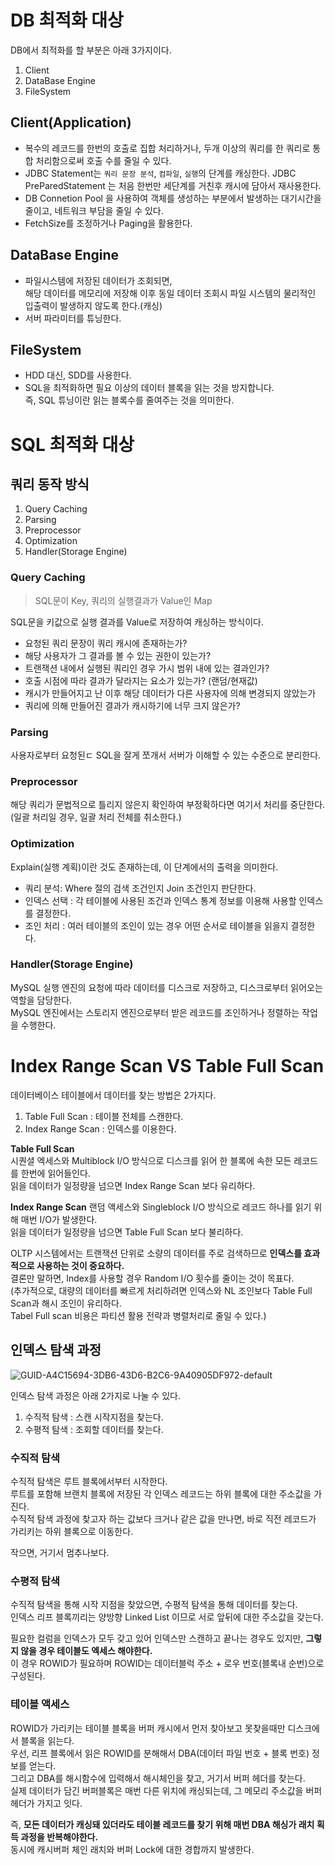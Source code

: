 # DB 최적화 대상 
 
DB에서 최적화를 할 부분은 아래 3가지이다.     
 
1. Client 
2. DataBase Engine
3. FileSystem

## Client(Application)  

* 복수의 레코드를 한번의 호출로 집합 처리하거나, 
  두개 이상의 쿼리를 한 쿼리로 통합 처리함으로써 호출 수를 줄일 수 있다.  
* JDBC Statement는 `쿼리 문장 분석`, `컴파일`, `실행`의 단계를 캐싱한다.
  JDBC PreParedStatement 는 처음 한번만 세단계를 거친후 캐시에 담아서 재사용한다.  
* DB Connetion Pool 을 사용하여 객체를 생성하는 부분에서 발생하는 대기시간을 줄이고, 네트워크 부담을 줄일 수 있다.   
* FetchSize를 조정하거나 Paging을 활용한다.    
  
## DataBase Engine

* 파일시스템에 저장된 데이터가 조회되면,  
  해당 데이터를 메모리에 저장해 이후 동일 데이터 조회시 파일 시스템의 물리적인 입출력이 발생하지 않도록 한다.(캐싱)  
* 서버 파라미터를 튜닝한다.  
 
## FileSystem  
* HDD 대신, SDD를 사용한다.     
* SQL을 최적화하면 필요 이상의 데이터 블록을 읽는 것을 방지합니다.    
  즉, SQL 튜닝이란 읽는 블록수를 줄여주는 것을 의미한다.   

# SQL 최적화 대상  

## 쿼리 동작 방식 

1. Query Caching 
2. Parsing 
3. Preprocessor
4. Optimization 
5. Handler(Storage Engine) 

### Query Caching 
> SQL문이 Key, 쿼리의 실행결과가 Value인 Map     
  
SQL문을 키값으로 실행 결과를 Value로 저장하여 캐싱하는 방식이다.  
    
* 요청된 쿼리 문장이 쿼리 캐시에 존재하는가?      
* 해당 사용자가 그 결과를 볼 수 있는 권한이 있는가?    
* 트랜잭션 내에서 실행된 쿼리인 경우 가시 범위 내에 있는 결과인가?  
* 호출 시점에 따라 결과가 달라지는 요소가 있는가? (랜덤/현재값)     
* 캐시가 만들어지고 난 이후 해당 데이터가 다른 사용자에 의해 변경되지 않았는가  
* 쿼리에 의해 만들어진 결과가 캐시하기에 너무 크지 않은가?  

### Parsing 
  
사용자로부터 요청된ㄷ SQL을 잘게 쪼개서 서버가 이해할 수 있는 수준으로 분리한다.  

### Preprocessor

해당 쿼리가 문법적으로 틀리지 않은지 확인하여 부정확하다면 여기서 처리를 중단한다.    
(일괄 처리일 경우, 일괄 처리 전체를 취소한다.)    

### Optimization 
Explain(실행 계획)이란 것도 존재하는데, 이 단계에서의 출력을 의미한다.   
     
* 쿼리 분석: Where 절의 검색 조건인지 Join 조건인지 판단한다.      
* 인덱스 선택 : 각 테이블에 사용된 조건과 인덱스 통계 정보를 이용해 사용할 인덱스를 결정한다.    
* 조인 처리 : 여러 테이블의 조인이 있는 경우 어떤 순서로 테이블을 읽을지 결정한다.  
 
### Handler(Storage Engine)   
MySQL 실행 엔진의 요청에 따라 데이터를 디스크로 저장하고, 디스크로부터 읽어오는 역할을 담당한다.     
MySQL 엔진에서는 스토리지 엔진으로부터 받은 레코드를 조인하거나 정렬하는 작업을 수행한다.   

# Index Range Scan VS Table Full Scan 

데이터베이스 테이블에서 데이터를 찾는 방법은 2가지다.   

1. Table Full Scan : 테이블 전체를 스캔한다.  
2. Index Range Scan : 인덱스를 이용한다. 

**Table Full Scan**   
시퀀셜 엑세스와 Multiblock I/O 방식으로 디스크를 읽어 한 블록에 속한 모든 레코드를 한번에 읽어들인다.     
읽을 데이터가 일정량을 넘으면 Index Range Scan 보다 유리하다.      
  
**Index Range Scan**
랜덤 액세스와 Singleblock I/O 방식으로 레코드 하나를 읽기 위해 매번 I/O가 발생한다.   
읽을 데이터가 일정량을 넘으면 Table Full Scan 보다 불리하다.  

OLTP 시스템에서는 트랜잭션 단위로 소량의 데이터를 주로 검색하므로 **인덱스를 효과적으로 사용하는 것이 중요하다.**    
결론만 말하면, Index를 사용할 경우 Random I/O 횟수를 줄이는 것이 목표다.     
(추가적으로, 대량의 데이터를 빠르게 처리하려면 인덱스와 NL 조인보다 Table Full Scan과 해시 조인이 유리하다.      
Tabel Full scan 비용은 파티션 활용 전략과 병렬처리로 줄일 수 있다.)    

## 인덱스 탐색 과정 
  
![GUID-A4C15694-3DB6-43D6-B2C6-9A40905DF972-default](https://user-images.githubusercontent.com/50267433/146512981-4ee10376-4ab8-4e7e-b5c2-f980ea1898a7.gif)

인덱스 탐색 과정은 아래 2가지로 나눌 수 있다. 
 
1. 수직적 탐색 : 스캔 시작지점을 찾는다.    
2. 수평적 탐색 : 조회할 데이터를 찾는다.     

### 수직적 탐색   
수직적 탐색은 루트 블록에서부터 시작한다.    
루트를 포함해 브랜치 블록에 저장된 각 인덱스 레코드는 하위 블록에 대한 주소값을 가진다.   
수직적 탐색 과정에 찾고자 하는 값보다 크거나 같은 값을 만나면, 바로 직전 레코드가 가리키는 하위 블록으로 이동한다.  
  
작으면, 거기서 멈추나보다.  

### 수평적 탐색 

수직적 탐색을 통해 시작 지점을 찾았으면, 수평적 탐색을 통해 데이터를 찾는다.     
인덱스 리프 블록끼리는 양방향 Linked List 이므로 서로 앞뒤에 대한 주소값을 갖는다.   

필요한 컬럼을 인덱스가 모두 갖고 있어 인덱스만 스캔하고 끝나는 경우도 있지만, **그렇지 않을 경우 테이블도 엑세스 해야한다.**        
이 경우 ROWID가 필요하며 ROWID는 데이터블럭 주소 + 로우 번호(블록내 순번)으로 구성된다.     
 
### 테이블 액세스 
   
ROWID가 가리키는 테이블 블록을 버퍼 캐시에서 먼저 찾아보고 못찾을때만 디스크에서 블록을 읽는다.      
우선, 리프 블록에서 읽은 ROWID를 분해해서 DBA(데이터 파일 번호 + 블록 번호) 정보를 얻는다.       
그리고 DBA를 해시함수에 입력해서 해시체인을 찾고, 거기서 버퍼 헤더를 찾는다.       
실제 데이터가 담긴 버퍼블록은 매번 다른 위치에 캐싱되는데, 그 메모리 주소값을 버퍼 헤더가 가지고 잇다.      
  
즉, **모든 데이터가 캐싱돼 있더라도 테이블 레코드를 찾기 위해 매번 DBA 해싱가 래치 획득 과정을 반복해야한다.**      
동시에 캐시버퍼 체인 래치와 버퍼 Lock에 대한 경합까지 발생한다.     
